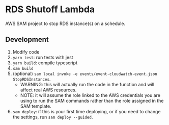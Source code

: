 # RDS Shutoff Lambda

AWS SAM project to stop RDS instance(s) on a schedule.

## Development

1. Modify code
1. `yarn test`: run tests with jest
1. `yarn build`: compile typescript
1. `sam build`
1. (optional) `sam local invoke -e events/event-cloudwatch-event.json StopRDSInstances`.
   - WARNING: this will actually run the code in the function and will affect real AWS resources.
   - NOTE: it will assume the role linked to the AWS credentials you are using to run the SAM commands rather than the role assigned in the SAM template.
1. `sam deploy`: if this is your first time deploying, or if you need to change the settings, run `sam deploy --guided`.
